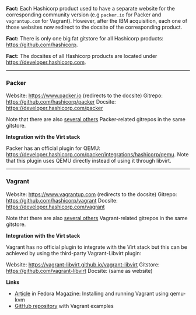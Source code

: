 
**Fact:** Each Hashicorp product used to have a separate website for the corresponding community version (e.g `packer.io` for Packer and `vagrantup.com` for Vagrant). However, after the IBM acquisition, each one of those websites now redirect to the docsite of the corresponding product.

**Fact:** There is only one big fat gitstore for all Hashicorp products: https://github.com/hashicorp.

**Fact:** The docsites of all Hashicorp products are located under https://developer.hashicorp.com.

---
### Packer

Website: https://www.packer.io (redirects to the docsite)
Gitrepo: https://github.com/hashicorp/packer
Docsite: https://developer.hashicorp.com/packer

Note that there are also [several others](https://github.com/orgs/hashicorp/repositories?q=packer) Packer-related gitrepos in the same gitstore.

**Integration with the Virt stack**

Packer has an official plugin for QEMU: https://developer.hashicorp.com/packer/integrations/hashicorp/qemu. Note that this plugin uses QEMU directly instead of using it through libvirt.

---
### Vagrant

Website: https://www.vagrantup.com (redirects to the docsite)
Gitrepo: https://github.com/hashicorp/vagrant
Docsite: https://developer.hashicorp.com/vagrant

Note that there are also [several others](https://github.com/orgs/hashicorp/repositories?q=vagrant) Vagrant-related gitrepos in the same gitstore.

**Integration with the Virt stack**

Vagrant has no official plugin to integrate with the Virt stack but this can be achieved by using the third-party Vagrant-Libvirt plugin:

Website: https://vagrant-libvirt.github.io/vagrant-libvirt
Gitstore: https://github.com/vagrant-libvirt
Docsite: (same as website)

**Links**

- [Article](https://fedoramagazine.org/vagrant-qemukvm-fedora-devops-sysadmin/) in Fedora Magazine: Installing and running Vagrant using qemu-kvm
- [GitHub repository](https://github.com/patrickdlee/vagrant-examples) with Vagrant examples